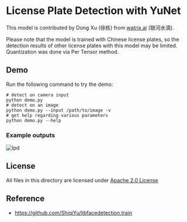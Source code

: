 # License Plate Detection with YuNet

This model is contributed by Dong Xu (徐栋) from [watrix.ai](watrix.ai) (银河水滴).

Please note that the model is trained with Chinese license plates, so the detection results of other license plates with this model may be limited.
Quantization was done via Per Tensor method.

## Demo

Run the following command to try the demo:

```shell
# detect on camera input
python demo.py
# detect on an image
python demo.py --input /path/to/image -v
# get help regarding various parameters
python demo.py --help
```

### Example outputs

![lpd](./example_outputs/lpd_yunet_demo.gif)

## License

All files in this directory are licensed under [Apache 2.0 License](./LICENSE)

## Reference

- https://github.com/ShiqiYu/libfacedetection.train
